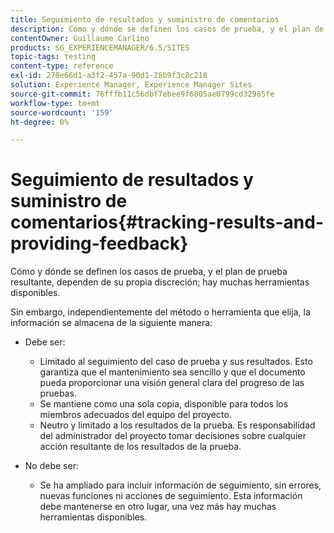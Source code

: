 ```yaml
---
title: Seguimiento de resultados y suministro de comentarios
description: Cómo y dónde se definen los casos de prueba, y el plan de prueba resultante, quedan a su discreción
contentOwner: Guillaume Carlino
products: SG_EXPERIENCEMANAGER/6.5/SITES
topic-tags: testing
content-type: reference
exl-id: 270e66d1-a3f2-457a-90d1-28b9f3c8c218
solution: Experience Manager, Experience Manager Sites
source-git-commit: 76fffb11c56dbf7ebee9f6805ae0799cd32985fe
workflow-type: tm+mt
source-wordcount: '159'
ht-degree: 0%

---
```


# Seguimiento de resultados y suministro de comentarios{#tracking-results-and-providing-feedback}

Cómo y dónde se definen los casos de prueba, y el plan de prueba resultante, dependen de su propia discreción; hay muchas herramientas disponibles.

Sin embargo, independientemente del método o herramienta que elija, la información se almacena de la siguiente manera:

* Debe ser:

   * Limitado al seguimiento del caso de prueba y sus resultados. Esto garantiza que el mantenimiento sea sencillo y que el documento pueda proporcionar una visión general clara del progreso de las pruebas.
   * Se mantiene como una sola copia, disponible para todos los miembros adecuados del equipo del proyecto.
   * Neutro y limitado a los resultados de la prueba. Es responsabilidad del administrador del proyecto tomar decisiones sobre cualquier acción resultante de los resultados de la prueba.

* No debe ser:

   * Se ha ampliado para incluir información de seguimiento, sin errores, nuevas funciones ni acciones de seguimiento. Esta información debe mantenerse en otro lugar, una vez más hay muchas herramientas disponibles.

